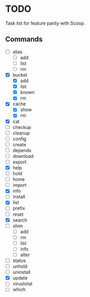 # TODO

Task list for feature parity with Scoop.

## Commands

* [ ] alias
  * [ ] add
  * [ ] list
  * [ ] rm
* [x] bucket
  * [x] add
  * [x] list
  * [x] known
  * [x] rm
* [x] cache
  * [x] show
  * [x] rm
* [x] cat
* [ ] checkup
* [ ] cleanup
* [ ] config
* [ ] create
* [ ] depends
* [ ] download
* [ ] export
* [x] help
* [ ] hold
* [ ] home
* [ ] import
* [x] info
* [ ] install
* [x] list
* [ ] prefix
* [ ] reset
* [x] search
* [ ] shim
  * [ ] add
  * [ ] rm
  * [ ] list
  * [ ] info
  * [ ] alter
* [ ] status
* [ ] unhold
* [ ] uninstall
* [x] update
* [ ] virustotal
* [ ] which